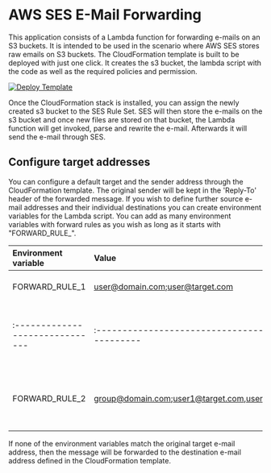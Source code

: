 # AWS SES E-Mail Forwarding

This application consists of a Lambda function for forwarding e-mails on an S3 buckets. It is intended to be used in the scenario where AWS SES stores raw emails on S3 buckets. The CloudFormation template is built to be deployed with just one click. It creates the s3 bucket, the lambda script with the code as well as the required policies and permission.

<a href="https://console.aws.amazon.com/cloudformation/home?region=eu-west-1#/stacks/new?stackName=aws-ses-mail-forward&templateURL=https%3A%2F%2Fraw.githubusercontent.com%2Fjankammerath%2Faws-ses-email-forward%2Fmaster%2Ftemplate.yaml">
    <img src="https://s3.amazonaws.com/cloudformation-examples/cloudformation-launch-stack.png" alt="Deploy Template" />
</a>

Once the CloudFormation stack is installed, you can assign the newly created s3 bucket to the SES Rule Set. SES will then store the e-mails on the s3 bucket and once new files are stored on that bucket, the Lambda function will get invoked, parse and rewrite the e-mail. Afterwards it will send the e-mail through SES.

## Configure target addresses

You can configure a default target and the sender address through the CloudFormation template. The original sender will be kept in the 'Reply-To' header of the forwarded message. If you wish to define further source e-mail addresses and their individual destinations you can create environment variables for the Lambda script. You can add as many environment variables with forward rules as you wish as long as it starts with "FORWARD_RULE_".

| Environment variable           | Value                                              | Description                                                             |
| :------------------------------|:---------------------------------------------------|:------------------------------------------------------------------------|
| FORWARD_RULE_1                 | user@domain.com;user@target.com                    | Forwards from user@domain.com to user@target.com                        |
| :------------------------------|:---------------------------------------------------|:------------------------------------------------------------------------|
| FORWARD_RULE_2                 | group@domain.com;user1@target.com,user2@target.com | Forwards from group@domain.com to user1@target.com and user2@target.com |

If none of the environment variables match the original target e-mail address, then the message will be forwarded to the destination e-mail address defined in the CloudFormation template.